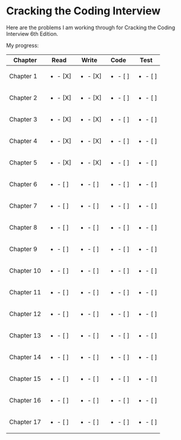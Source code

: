 # Cracking the Coding Interview

Here are the problems I am working through for Cracking the Coding Interview 6th Edition. 

My progress:

Chapter    | Read                    | Write                     | Code                          | Test 
-----------|-------------------------|---------------------------|-------------------------------|-------------------------------
Chapter 1  |<ul><li> - [X] </li></ul>| <ul><li> - [X] </li></ul> |<ul><li> - [ ] </li></ul>      |<ul><li> - [ ] </li></ul>       
Chapter 2  |<ul><li> - [X] </li></ul>| <ul><li> - [X] </li></ul> |<ul><li> - [ ] </li></ul>      |<ul><li> - [ ] </li></ul>       
Chapter 3  |<ul><li> - [X] </li></ul>| <ul><li> - [X] </li></ul> |<ul><li> - [ ] </li></ul>      |<ul><li> - [ ] </li></ul>       
Chapter 4  |<ul><li> - [X] </li></ul>| <ul><li> - [X] </li></ul> |<ul><li> - [ ] </li></ul>      |<ul><li> - [ ] </li></ul>       
Chapter 5  |<ul><li> - [X] </li></ul>| <ul><li> - [X] </li></ul> |<ul><li> - [ ] </li></ul>      |<ul><li> - [ ] </li></ul>       
Chapter 6  |<ul><li> - [ ] </li></ul>| <ul><li> - [ ] </li></ul> |<ul><li> - [ ] </li></ul>      |<ul><li> - [ ] </li></ul>       
Chapter 7  |<ul><li> - [ ] </li></ul>| <ul><li> - [ ] </li></ul> |<ul><li> - [ ] </li></ul>      |<ul><li> - [ ] </li></ul>       
Chapter 8  |<ul><li> - [ ] </li></ul>| <ul><li> - [ ] </li></ul> |<ul><li> - [ ] </li></ul>      |<ul><li> - [ ] </li></ul>       
Chapter 9  |<ul><li> - [ ] </li></ul>| <ul><li> - [ ] </li></ul> |<ul><li> - [ ] </li></ul>      |<ul><li> - [ ] </li></ul>       
Chapter 10 |<ul><li> - [ ] </li></ul>| <ul><li> - [ ] </li></ul> |<ul><li> - [ ] </li></ul>      |<ul><li> - [ ] </li></ul>       
Chapter 11 |<ul><li> - [ ] </li></ul>| <ul><li> - [ ] </li></ul> |<ul><li> - [ ] </li></ul>      |<ul><li> - [ ] </li></ul>       
Chapter 12 |<ul><li> - [ ] </li></ul>| <ul><li> - [ ] </li></ul> |<ul><li> - [ ] </li></ul>      |<ul><li> - [ ] </li></ul>       
Chapter 13 |<ul><li> - [ ] </li></ul>| <ul><li> - [ ] </li></ul> |<ul><li> - [ ] </li></ul>      |<ul><li> - [ ] </li></ul>       
Chapter 14 |<ul><li> - [ ] </li></ul>| <ul><li> - [ ] </li></ul> |<ul><li> - [ ] </li></ul>      |<ul><li> - [ ] </li></ul>       
Chapter 15 |<ul><li> - [ ] </li></ul>| <ul><li> - [ ] </li></ul> |<ul><li> - [ ] </li></ul>      |<ul><li> - [ ] </li></ul>       
Chapter 16 |<ul><li> - [ ] </li></ul>| <ul><li> - [ ] </li></ul> |<ul><li> - [ ] </li></ul>      |<ul><li> - [ ] </li></ul>       
Chapter 17 |<ul><li> - [ ] </li></ul>| <ul><li> - [ ] </li></ul> |<ul><li> - [ ] </li></ul>      |<ul><li> - [ ] </li></ul>       


